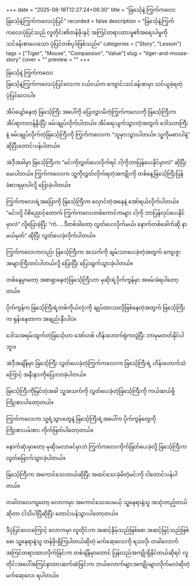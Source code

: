 +++
date = "2025-08-18T12:27:24+06:30"
title = "ခြင်္သေ့နဲ့ ကြွက်ကလေး ခြင်္သေ့နဲ့ကြွက်ကလေးပုံပြင်"
recorded = false
description = "ခြင်္သေ့နဲ့ကြွက်ကလေးပုံပြင်သည် လူတိုင်း၏တန်ဖိုးနှင့် အကြင်တရားထားမှု၏အရေးပါမှုကို သင်ခန်းစာပေးသော ပုံပြင်တစ်ပုဒ်ဖြစ်သည်။"
categories = ["Story", "Lesson"]
tags = ["Tiger", "Mouse", "Compassion", "Value"]
slug = "tiger-and-mouse-story"
cover = ""
preview = ""
+++

ခြင်္သေ့နဲ့ ကြွက်ကလေး  
ခြင်္သေ့နဲ့ကြွက်ကလေးပုံပြင်လေးက ငယ်ငယ်က ကျောင်းသင်ခန်းစာမှာ သင်ယူခဲ့ရတဲ့ပုံပြင်လေးပါ။  

အိပ်ပျော်နေတဲ့ ခြင်္သေ့ကြီး အပေါ်ကို ပြေးလွှားမိတဲ့ကြွက်ကလေးကို ခြင်္သေ့ကြီးက အိပ်ရာကလန့်နိုးပြီး ဖမ်းချုပ်လိုက်ပါတယ်။ အိပ်ရေးပျက်သွားတဲ့အတွက် ဒေါသတကြီးနဲ့ ဖမ်းချုပ်လိုက်တဲ့ခြင်္သေ့ကြီးကို ကြွက်ကလေးက “သူမှားသွားပါတယ်။ သူ့ကိုမစားပါနဲ့” ဆိုပြီးတောင်းပန်ပါတယ်။  

အဲဒီ့အခါမှာ ခြင်္သေ့ကြီးက “မင်းကိုလွှတ်ပေးလိုက်ရင် ငါ့ကိုဘာပြန်ပေးနိုင်မှာလဲ” ဆိုပြီး မေးပါတယ်။ ကြွက်ကလေးက သူ့ကိုလွှတ်လိုက်ရတဲ့အကျိုးကို တစ်နေ့ခြင်္သေ့ကြီးပြန်ခံစားရမှာပါလို့ ပြောခဲ့ပါတယ်။  

ကြွက်ကလေးရဲ့အပြောကို ခြင်္သေ့ကြီးက လှောင်တဲ့အနေနဲ့ အော်ရယ်လိုက်ပါတယ်။ “မင်းလို့ ပိစိညှောင့်တောက် ကြွက်ကလေးတစ်ကောင်ကများ ငါ့ကို ဘာပြန်လုပ်ပေးနိုင်မှာလဲ” လို့ပြောခဲ့ပြီး “ကဲ…..ဒီတစ်ခါတော့ လွှတ်ပေးလိုက်မယ်၊ နောက်တစ်ခေါက်ဆို နာမယ်မှတ်” ဆိုပြီး လွှတ်ပေးခဲ့လိုက်ပါတယ်။  

ကြွက်ကလေးကလည်း ခြင်္သေ့ကြီးက အသက်ကို ချမ်းသာပေးခဲ့တဲ့အတွက် ကျေးဇူးအများကြီးတင်ပါတယ်လို့ ပြောပြီး ပြေးထွက်သွားခဲ့ပါတယ်။  

တစ်နေ့မှာတော့ အစာရှာနေတဲ့ခြင်္သေ့ကြီးဟာ မုဆိုးရဲ့ပိုက်ကွန်မှာ အဖမ်းခံရပါတော့တယ်။  

ပိုက်ကွန်က ခြင်္သေ့ကြီးရဲ့တစ်ကိုယ်လုံးကို ချုပ်ထားသလိုဖြစ်နေတဲ့အတွက် ခြင်္သေ့ကြီးက ရုန်းနေတာက အချည်းနှီးပါပဲ။  

ဒေါသအရမ်းထွက်တဲ့ခြင်္သေ့ဟာ အော်ဟစ် ဟိန်းဟောက်ရုံကလွဲပြီး ဘာမှမတတ်နိုင်ပါဘူး။  

အဲဒီ့အချိန်မှာ ခြင်္သေ့ကြီး လွှတ်ပေးခဲ့တဲ့ကြွက်ကလေးက ခြင်္သေ့ကြီးရဲ့ ဟိန်းဟောက်သံကြောင့် အနီးနားကိုပြေးလာခဲ့ပါတယ်။  

ခြင်္သေ့ကြီးကိုမြင်တဲ့အခါ သူ့အသက်ကို လွှတ်ပေးခဲ့တဲ့ခြင်္သေ့ကြီးကို ကယ်ဆယ်ဖို့ကြိုးစားပါတော့တယ်။  

ကြွက်ကလေးက သူ့ရဲ့သွားတွေနဲ့ ခြင်္သေ့ကြီးရဲ့အပေါ်က ပိုက်ကွန်တွေကို ကြိုးစားပမ်းစား ကိုက်ဖြတ်ပါတော့တယ်။  

နောက်ဆုံးမှာတော့ မုဆိုးမလာခင်မှာဘဲ ကြွက်ကလေးကိုက်ဖြတ်ပေးခဲ့လို့ ခြင်္သေ့ကြီးက လွတ်မြောက်သွားခဲ့ပါတယ်။  

ခြင်္သေ့ကြီးက အကောင်သေးတယ်ဆိုပြီး အထင်သေးခဲ့မိတဲ့မင်းကို ငါတောင်းပန်ပါတယ်။  

တခါတလေကျတော့ လောကမှာ အကောင်သေးပေမယ့် သူ့နေရာနဲ့သူ အသုံးတည့်တယ်ဆိုတာ ငါသိပါပြီဆိုပြီး တောင်းပန်သွားပါတော့တယ်။  

ဒီပုံပြင်လေးကြောင့် လောကမှာ လူတိုင်းက အဆင့်နှိမ့်သည်ဖြစ်စေ၊ အဆင့်မြင့်သည်ဖြစ်စေ၊ သူ့နေရာနဲ့သူ တန်ဖိုးရှိကြပါတယ်ဆိုတဲ့ မက်ဆေ့လေးကို ရသလို၊ တခါလောက် အကြင်တရားထားလိုက်ခြင်းက တစ်ချိန်မှာတောင် ပြန်လည်အကျိုးရှိနိုင်တယ်ဆိုရင် လူတိုင်းအပေါ်အကြင်နာထားဆက်ဆံခြင်းက ဘယ်လောက်များအကျိုးများလိုက်မလဲဆိုတဲ့မက်ဆေ့လေး ရပါတယ်။